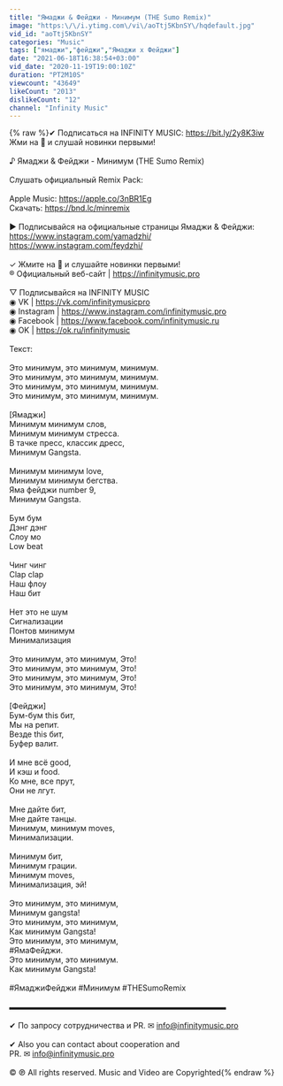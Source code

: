 ```yaml
---
title: "Ямаджи & Фейджи - Минимум (THE Sumo Remix)"
image: "https:\/\/i.ytimg.com\/vi\/aoTtj5KbnSY\/hqdefault.jpg"
vid_id: "aoTtj5KbnSY"
categories: "Music"
tags: ["ямаджи","фейджи","Ямаджи x Фейджи"]
date: "2021-06-18T16:38:54+03:00"
vid_date: "2020-11-19T19:00:10Z"
duration: "PT2M10S"
viewcount: "43649"
likeCount: "2013"
dislikeCount: "12"
channel: "Infinity Music"
---
```

{% raw %}✔ Подписаться на INFINITY MUSIC: <a rel="nofollow" target="blank" href="https://bit.ly/2y8K3iw">https://bit.ly/2y8K3iw</a><br />Жми на 🔔 и слушай новинки первыми!<br /><br />♪  Ямаджи &amp; Фейджи - Минимум (THE Sumo Remix)<br /><br />Слушать официальный Remix Pack:<br /><br />Apple Music: <a rel="nofollow" target="blank" href="https://apple.co/3nBR1Eg">https://apple.co/3nBR1Eg</a><br />Скачать:  <a rel="nofollow" target="blank" href="https://bnd.lc/minremix">https://bnd.lc/minremix</a><br /><br />▶ Подписывайся на официальные страницы Ямаджи &amp; Фейджи:<br /><a rel="nofollow" target="blank" href="https://www.instagram.com/yamadzhi/">https://www.instagram.com/yamadzhi/</a><br /><a rel="nofollow" target="blank" href="https://www.instagram.com/feydzhi/">https://www.instagram.com/feydzhi/</a><br /><br />✓ Жмите на 🔔 и слушайте новинки первыми!<br />® Официальный веб-сайт | <a rel="nofollow" target="blank" href="https://infinitymusic.pro">https://infinitymusic.pro</a><br /><br />▽ Подписывайся на INFINITY MUSIC<br />◉ VK | <a rel="nofollow" target="blank" href="https://vk.com/infinitymusicpro">https://vk.com/infinitymusicpro</a><br />◉ Instagram | <a rel="nofollow" target="blank" href="https://www.instagram.com/infinitymusic.pro">https://www.instagram.com/infinitymusic.pro</a><br />◉ Facebook | <a rel="nofollow" target="blank" href="https://www.facebook.com/infinitymusic.ru">https://www.facebook.com/infinitymusic.ru</a><br />◉ OK | <a rel="nofollow" target="blank" href="https://ok.ru/infinitymusic">https://ok.ru/infinitymusic</a><br /><br />Текст:<br /><br />Это минимум, это минимум, минимум.<br />Это минимум, это минимум, минимум.<br />Это минимум, это минимум, минимум.<br />Это минимум, это минимум, минимум.<br /><br />[Ямаджи]<br />Минимум минимум слов,<br />Минимум минимум стресса.<br />В тачке пресс, классик дресс,<br />Минимум Gangsta.<br /><br />Минимум минимум love, <br />Минимум минимум бегства.<br />Яма фейджи number 9,<br />Минимум Gangsta.<br /><br />Бум бум <br />Дэнг дэнг<br />Слоу мо<br />Low beat<br /><br />Чинг чинг<br />Clap clap<br />Наш флоу<br />Наш бит<br /><br />Нет это не шум<br />Сигнализации<br />Понтов минимум<br />Минимализация<br /><br />Это минимум, это минимум, Это! <br />Это минимум, это минимум, Это! <br />Это минимум, это минимум, Это! <br />Это минимум, это минимум, Это! <br /><br />[Фейджи]<br />Бум-бум this бит,<br />Мы на репит.<br />Везде this бит,<br />Буфер валит.<br /><br />И мне всё good,<br />И кэш и food.<br />Ко мне, все прут,<br />Они не лгут.<br /><br />Мне дайте бит,<br />Мне дайте танцы.<br />Минимум, минимум moves, <br />Минимализации.<br /><br />Минимум бит,<br />Минимум грации.<br />Минимум moves, <br />Минимализация, эй!<br /><br />Это минимум, это минимум,<br />Минимум gangsta!<br />Это минимум, это минимум,<br />Как минимум Gangsta!<br />Это минимум, это минимум,<br />#ЯмаФейджи.<br />Это минимум, это минимум.<br />Как минимум Gangsta!<br /><br />#ЯмаджиФейджи #Минимум #THESumoRemix<br /><br />▬▬▬▬▬▬▬▬▬▬▬▬▬▬▬▬▬▬▬▬▬▬▬▬▬▬▬▬<br /><br />✔  По запросу сотрудничества и PR. ✉  info@infinitymusic.pro<br /><br />✔ Also you can contact about cooperation and <br />PR. ✉ info@infinitymusic.pro<br /><br />© ℗ All rights reserved. Music and Video are Copyrighted{% endraw %}

